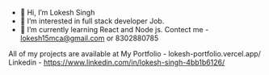 - 👋 Hi, I’m Lokesh Singh
- 👀 I’m interested in full stack developer Job.
- 🌱 I’m currently learning React and Node js.
Contect me - lokesh15mca@gmail.com or 8302880785




All of my projects are available at My Portfolio - lokesh-portfolio.vercel.app/
Linkedin - https://www.linkedin.com/in/lokesh-singh-4bb1b6126/




<!---
lokesh15mca/lokesh15mca is a ✨ special ✨ repository because its `README.md` (this file) appears on your GitHub profile.
You can click the Preview link to take a look at your changes.
--->

